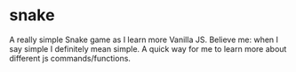 # snake
A really simple Snake game as I learn more Vanilla JS. Believe me: when I say simple I definitely mean simple. A quick way for me to learn more about different js commands/functions.
